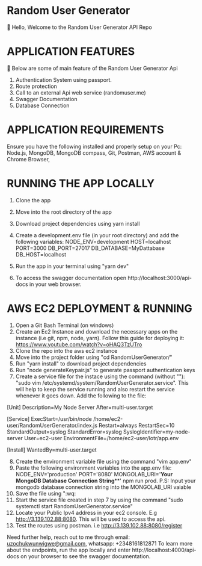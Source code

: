 # Random User Generator
👋 Hello, Welcome to the Random User Generator API Repo

# APPLICATION FEATURES
🎉 Below are some of main feature of the Random User Generator Api
1) Authentication System using passport. 
2) Route protection 
3) Call to an external Api  web service (randomuser.me)
4) Swagger Documentation
5) Database Connection 
# APPLICATION REQUIREMENTS
Ensure you have the following installed and properly setup on your Pc: Node.js, MongoDB, MongoDB compass, Git, Postman, AWS account & Chrome Browser,  
# RUNNING THE APP LOCALLY
1) Clone the app
2) Move into the root directory of the app 
3) Download project dependencies using yarn install
4) Create a development.env file (in your root directory) and add the following variables: 
NODE_ENV=development
HOST=localhost
PORT=3000
DB_PORT=27017
DB_DATABASE=MyDattabase
DB_HOST=localhost

5) Run the app in your terminal using "yarn dev"
6) To access the swagger documentation open http://localhost:3000/api-docs in your web browser. 


# AWS EC2 DEPLOYMENT & RUNNING
1) Open a Git Bash Terminal (on windows)
2) Create an Ec2 Instance and download the necessary apps on the instance (i.e git, npm, node, yarn). Follow this guide for deploying it: https://www.youtube.com/watch?v=oHAQ3TzUTro 
3) Clone the repo into the aws ec2 instance
4) Move into the project folder using "cd RandomUserGenerator/"
5) Run "yarn install" to download project dependencies
6) Run "node generateKeypair.js" to generate passport authentication keys
7) Create a service file for the instace using the command (without ""): "sudo vim /etc/systemd/system/RandomUserGenerator.service". This will help to keep the service running and also restart the service whenever it goes down.  Add the following to the file: 

[Unit]
Description=My Node Server
After=multi-user.target

[Service]
ExecStart=/usr/bin/node /home/ec2-user/RandomUserGenerator/index.js
Restart=always
RestartSec=10
StandardOutput=syslog
StandardError=syslog
SyslogIdentifier=my-node-server
User=ec2-user
EnvironmentFile=/home/ec2-user/lotr/app.env

[Install]
WantedBy=multi-user.target

8) Create the environment variable file using the command "vim app.env"
9) Paste the following environment variables into the app.env file: NODE_ENV='production' PORT='8080' MONGOLAB_URI='****Your MongoDB Database Connection String******' npm run prod. P.S: Input your mongodb database connection string into the MONGOLAB_URI vaiable
10) Save the file using ":wq: 
11) Start the service file created in step 7 by using the command "sudo systemctl start RandomUserGenerator.service"
12) Locate your Public Ipv4 address in your ec2 console. E.g http://3.139.102.88:8080. This will be used to access the api.  
13) Test the routes using postman. i.e http://3.139.102.88:8080/register

Need further help, reach out to me through email: uzochukwunwigwe@gmail.com, whatsapp: +2348161812871
To learn more about the endpoints, run the app locally and enter http://localhost:4000/api-docs on your browser to see the swagger documentation.


